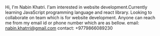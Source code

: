 Hi, I'm Nabin Khatri.
I'am interested in website development.Currently learning JavaScript programming language and react library. Looking to collaborate on team which is for website development. Anyone can reach me from my email id or phone number which are as bellow.
email: nabin.khatrri@gmail.com
contact: +9779866089230
<!---
nabinkhatrri/nabinkhatrri is a ✨ special ✨ repository because its `README.md` (this file) appears on your GitHub profile.
You can click the Preview link to take a look at your changes.
--->
